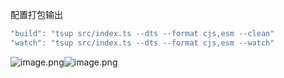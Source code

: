 配置打包输出
```javascript
"build": "tsup src/index.ts --dts --format cjs,esm --clean"
"watch": "tsup src/index.ts --dts --format cjs,esm --watch"
```
![image.png](https://cdn.nlark.com/yuque/0/2022/png/28823371/1657392183381-792bed9d-0790-4ea8-b0a1-68fa0707e91b.png#clientId=u16846004-caf1-4&from=paste&height=226&id=ud0f2fb19&originHeight=283&originWidth=958&originalType=binary&ratio=1&rotation=0&showTitle=false&size=32476&status=done&style=none&taskId=u5d0c7e0a-0f4c-4c98-b941-28398277078&title=&width=766.4)![image.png](https://cdn.nlark.com/yuque/0/2022/png/28823371/1657392189878-880b3637-7c58-446b-9e27-17c726bcb109.png#clientId=u16846004-caf1-4&from=paste&height=102&id=ucc7a8280&originHeight=127&originWidth=266&originalType=binary&ratio=1&rotation=0&showTitle=false&size=3319&status=done&style=none&taskId=u3d21f696-4858-4234-8dac-a670051face&title=&width=212.8)
